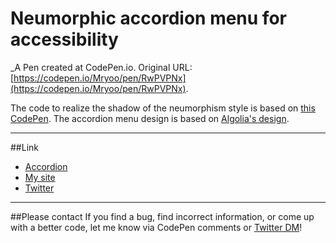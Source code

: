 # Neumorphic accordion menu for accessibility
 _A Pen created at CodePen.io. Original URL: [https://codepen.io/Mryoo/pen/RwPVPNx](https://codepen.io/Mryoo/pen/RwPVPNx).

 The code to realize the shadow of the neumorphism style is based on [this CodePen](https://codepen.io/dev_loop/pen/XWJeKNO). The accordion menu design is based on [Algolia's design](https://www.algolia.com/pricing/).

---

##Link
 - [Accordion](https://www.w3.org/TR/wai-aria-practices-1.1/#accordion)
 - [My site](https://ryo.dev/)
 - [Twitter](https://twitter.com/ryoo20190328)

---

##Please contact
If you find a bug, find incorrect information, or come up with a better code, let me know via CodePen comments or [Twitter DM](https://twitter.com/ryoo20190328)!